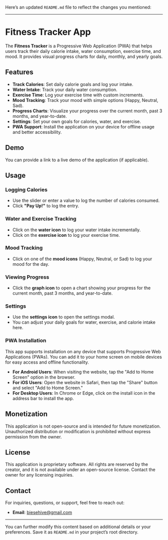 Here’s an updated `README.md` file to reflect the changes you mentioned:

---

# Fitness Tracker App

The **Fitness Tracker** is a Progressive Web Application (PWA) that helps users track their daily calorie intake, water consumption, exercise time, and mood. It provides visual progress charts for daily, monthly, and yearly goals.

## Features

- **Track Calories**: Set daily calorie goals and log your intake.
- **Water Intake**: Track your daily water consumption.
- **Exercise Time**: Log your exercise time with custom increments.
- **Mood Tracking**: Track your mood with simple options (Happy, Neutral, Sad).
- **Progress Charts**: Visualize your progress over the current month, past 3 months, and year-to-date.
- **Settings**: Set your own goals for calories, water, and exercise.
- **PWA Support**: Install the application on your device for offline usage and better accessibility.

## Demo

You can provide a link to a live demo of the application (if applicable).

## Usage

### Logging Calories

- Use the slider or enter a value to log the number of calories consumed.
- Click **"Pay Up!"** to log the entry.

### Water and Exercise Tracking

- Click on the **water icon** to log your water intake incrementally.
- Click on the **exercise icon** to log your exercise time.

### Mood Tracking

- Click on one of the **mood icons** (Happy, Neutral, or Sad) to log your mood for the day.

### Viewing Progress

- Click the **graph icon** to open a chart showing your progress for the current month, past 3 months, and year-to-date.

### Settings

- Use the **settings icon** to open the settings modal.
- You can adjust your daily goals for water, exercise, and calorie intake here.

### PWA Installation

This app supports installation on any device that supports Progressive Web Applications (PWAs). You can add it to your home screen on mobile devices for easy access and offline functionality.

- **For Android Users**: When visiting the website, tap the "Add to Home Screen" option in the browser.
- **For iOS Users**: Open the website in Safari, then tap the "Share" button and select "Add to Home Screen."
- **For Desktop Users**: In Chrome or Edge, click on the install icon in the address bar to install the app.

## Monetization

This application is not open-source and is intended for future monetization. Unauthorized distribution or modification is prohibited without express permission from the owner.

## License

This application is proprietary software. All rights are reserved by the creator, and it is not available under an open-source license. Contact the owner for any licensing inquiries.

## Contact

For inquiries, questions, or support, feel free to reach out:

- **Email**: [biesehive@gmail.com](mailto:biesehive@.com)


---

You can further modify this content based on additional details or your preferences. Save it as `README.md` in your project’s root directory.
